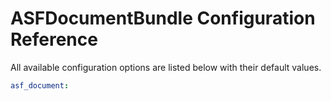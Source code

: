 # ASFDocumentBundle Configuration Reference

All available configuration options are listed below with their default values.

```yaml
asf_document:
    
```